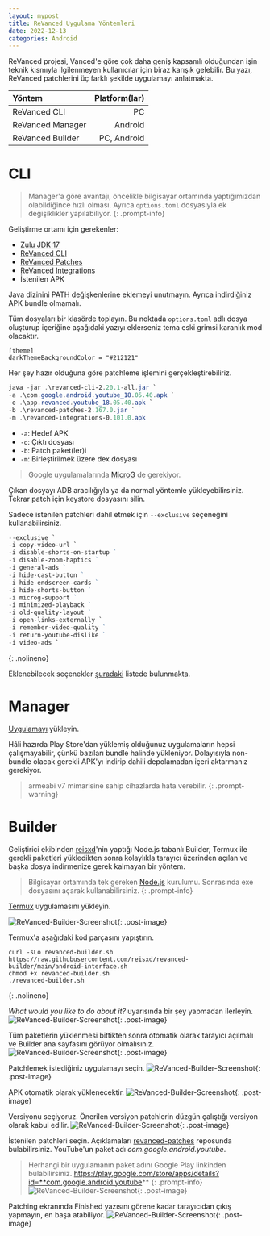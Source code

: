```yaml
---
layout: mypost
title: ReVanced Uygulama Yöntemleri
date: 2022-12-13
categories: Android
---
```


ReVanced projesi, Vanced'e göre çok daha geniş kapsamlı olduğundan işin teknik kısmıyla ilgilenmeyen kullanıcılar için biraz karışık gelebilir. Bu yazı, ReVanced patchlerini üç farklı şekilde uygulamayı anlatmakta. 

| Yöntem | Platform(lar) 
| :- | -: |
| ReVanced CLI | PC
| ReVanced Manager | Android
| ReVanced Builder | PC, Android

# CLI

>Manager'a göre avantajı, öncelikle bilgisayar ortamında yaptığımızdan olabildiğince hızlı olması. Ayrıca `options.toml` dosyasıyla ek değişiklikler yapılabiliyor.
{: .prompt-info}

Geliştirme ortamı için gerekenler:

- [Zulu JDK 17](https://www.azul.com/downloads/?package=jdk#zulu)
- [ReVanced CLI](https://github.com/revanced/revanced-cli/releases/latest)
- [ReVanced Patches](https://github.com/revanced/revanced-patches/releases/latest)
- [ReVanced Integrations](https://github.com/revanced/revanced-integrations/releases/latest)
- İstenilen APK

Java dizinini PATH değişkenlerine eklemeyi unutmayın. Ayrıca indirdiğiniz APK bundle olmamalı.

Tüm dosyaları bir klasörde toplayın. Bu noktada `options.toml` adlı dosya oluşturup içeriğine aşağıdaki yazıyı eklerseniz tema eski grimsi karanlık mod olacaktır.

```
[theme]
darkThemeBackgroundColor = "#212121"
```

Her şey hazır olduğuna göre patchleme işlemini gerçekleştirebiliriz.

```powershell
java -jar .\revanced-cli-2.20.1-all.jar `
-a .\com.google.android.youtube_18.05.40.apk `
-o .\app.revanced.youtube_18.05.40.apk `
-b .\revanced-patches-2.167.0.jar `
-m .\revanced-integrations-0.101.0.apk
```
- `-a`: Hedef APK
- `-o`: Çıktı dosyası
- `-b`: Patch paket(ler)i
- `-m`: Birleştirilmek üzere dex dosyası

>Google uygulamalarında [MicroG](https://github.com/TeamVanced/VancedMicroG/releases/tag/v0.2.24.220220-220220001) de gerekiyor.

Çıkan dosyayı ADB aracılığıyla ya da normal yöntemle yükleyebilirsiniz. Tekrar patch için keystore dosyasını silin.

Sadece istenilen patchleri dahil etmek için `--exclusive` seçeneğini kullanabilirsiniz.

```powershell
--exclusive `
-i copy-video-url `
-i disable-shorts-on-startup ` 
-i disable-zoom-haptics ` 
-i general-ads ` 
-i hide-cast-button ` 
-i hide-endscreen-cards ` 
-i hide-shorts-button ` 
-i microg-support ` 
-i minimized-playback ` 
-i old-quality-layout ` 
-i open-links-externally `
-i remember-video-quality ` 
-i return-youtube-dislike ` 
-i video-ads `
```
{: .nolineno}

Eklenebilecek seçenekler [şuradaki](https://github.com/revanced/revanced-patches) listede bulunmakta.

# Manager

[Uygulamayı](https://github.com/revanced/revanced-manager/releases/tag/v0.0.57) yükleyin.

Hâli hazırda Play Store'dan yüklemiş olduğunuz uygulamaların hepsi çalışmayabilir, çünkü bazıları bundle halinde yükleniyor. Dolayısıyla non-bundle olacak gerekli APK'yı indirip dahili depolamadan içeri aktarmanız gerekiyor.

>armeabi v7 mimarisine sahip cihazlarda hata verebilir.
{: .prompt-warning}

# Builder

Geliştirici ekibinden [reisxd](https://github.com/reisxd)'nin yaptığı Node.js tabanlı Builder, Termux ile gerekli paketleri yükledikten sonra kolaylıkla tarayıcı üzerinden açılan ve başka dosya indirmenize gerek kalmayan bir yöntem.

>Bilgisayar ortamında tek gereken [Node.js](https://nodejs.org/en) kurulumu. Sonrasında exe dosyasını açarak kullanabilirsiniz.
{: .prompt-info}


[Termux](https://f-droid.org/en/packages/com.termux/) uygulamasını yükleyin.

![ReVanced-Builder-Screenshot](https://dl.dropbox.com/s/mxrjgpym59rxif0/Screenshot_1672407814.jpg){: .post-image}

Termux'a aşağıdaki kod parçasını yapıştırın.

```shell
curl -sLo revanced-builder.sh https://raw.githubusercontent.com/reisxd/revanced-builder/main/android-interface.sh
chmod +x revanced-builder.sh
./revanced-builder.sh
```
{: .nolineno}

*What would you like to do about it?* uyarısında bir şey yapmadan ilerleyin.
![ReVanced-Builder-Screenshot](https://dl.dropbox.com/s/f5sm00x1mpm5xhp/Screenshot_1672655466.jpg){: .post-image}

Tüm paketlerin yüklenmesi bittikten sonra otomatik olarak tarayıcı açılmalı ve Builder ana sayfasını görüyor olmalısınız.
![ReVanced-Builder-Screenshot](https://dl.dropbox.com/s/o913zgvyw1of2ny/Screenshot_2022-10-31-20-06-29-759_com.brave.browser.jpg){: .post-image}

Patchlemek istediğiniz uygulamayı seçin.
![ReVanced-Builder-Screenshot](https://dl.dropbox.com/s/zug906pax3506y7/Screenshot_2022-10-31-20-06-39-631_com.brave.browser.jpg){: .post-image}

APK otomatik olarak yüklenecektir.
![ReVanced-Builder-Screenshot](https://dl.dropbox.com/s/la6rgnnbak1jzti/Screenshot_2022-10-31-20-11-04-839_com.brave.browser.jpg){: .post-image}

Versiyonu seçiyoruz. Önerilen versiyon patchlerin düzgün çalıştığı versiyon olarak kabul edilir.
![ReVanced-Builder-Screenshot](https://dl.dropbox.com/s/dckswo0g0z31yas/Screenshot_2022-10-31-20-09-44-345_com.brave.browser.jpg){: .post-image}

İstenilen patchleri seçin. Açıklamaları [revanced-patches](https://github.com/revanced/revanced-patches) reposunda bulabilirsiniz. YouTube'un paket adı *com.google.android.youtube*.

> Herhangi bir uygulamanın paket adını Google Play linkinden bulabilirsiniz. https://play.google.com/store/apps/details?id=**com.google.android.youtube**
{: .prompt-info}
![ReVanced-Builder-Screenshot](https://dl.dropbox.com/s/nqqlvy5yvblqv5u/Screenshot_2022-10-31-20-07-47-282_com.brave.browser.jpg){: .post-image}

Patching ekranında Finished yazısını görene kadar tarayıcıdan çıkış yapmayın, en başa atabiliyor.
![ReVanced-Builder-Screenshot](https://dl.dropbox.com/s/he4rks93afxw20m/Screenshot_2022-10-31-20-18-25-500_com.brave.browser.jpg){: .post-image}
